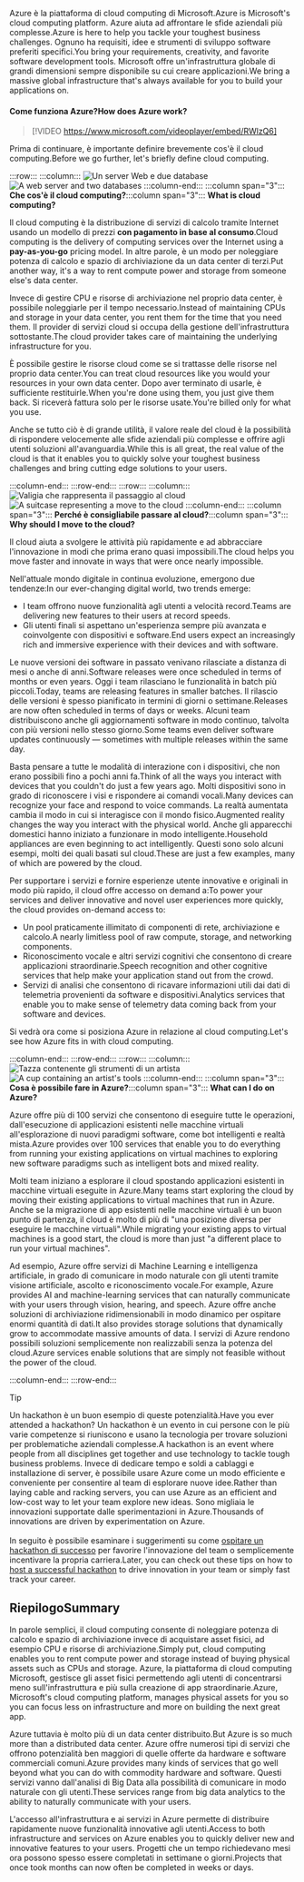 <span data-ttu-id="41d52-101">Azure è la piattaforma di cloud computing di Microsoft.</span><span class="sxs-lookup"><span data-stu-id="41d52-101">Azure is Microsoft's cloud computing platform.</span></span> <span data-ttu-id="41d52-102">Azure aiuta ad affrontare le sfide aziendali più complesse.</span><span class="sxs-lookup"><span data-stu-id="41d52-102">Azure is here to help you tackle your toughest business challenges.</span></span> <span data-ttu-id="41d52-103">Ognuno ha requisiti, idee e strumenti di sviluppo software preferiti specifici.</span><span class="sxs-lookup"><span data-stu-id="41d52-103">You bring your requirements, creativity, and favorite software development tools.</span></span> <span data-ttu-id="41d52-104">Microsoft offre un'infrastruttura globale di grandi dimensioni sempre disponibile su cui creare applicazioni.</span><span class="sxs-lookup"><span data-stu-id="41d52-104">We bring a massive global infrastructure that's always available for you to build your applications on.</span></span>

#### <a name="how-does-azure-work"></a><span data-ttu-id="41d52-105">Come funziona Azure?</span><span class="sxs-lookup"><span data-stu-id="41d52-105">How does Azure work?</span></span>

> [!VIDEO https://www.microsoft.com/videoplayer/embed/RWlzQ6]

<span data-ttu-id="41d52-106">Prima di continuare, è importante definire brevemente cos'è il cloud computing.</span><span class="sxs-lookup"><span data-stu-id="41d52-106">Before we go further, let's briefly define cloud computing.</span></span>

:::row:::
  :::column:::
    <span data-ttu-id="41d52-107">![Un server Web e due database](../media/2-cloud-computing.png)</span><span class="sxs-lookup"><span data-stu-id="41d52-107">![A web server and two databases](../media/2-cloud-computing.png)</span></span>
  :::column-end:::
    <span data-ttu-id="41d52-108">:::column span="3"::: **Che cos'è il cloud computing?**</span><span class="sxs-lookup"><span data-stu-id="41d52-108">:::column span="3"::: **What is cloud computing?**</span></span>

<span data-ttu-id="41d52-109">Il cloud computing è la distribuzione di servizi di calcolo tramite Internet usando un modello di prezzi **con pagamento in base al consumo**.</span><span class="sxs-lookup"><span data-stu-id="41d52-109">Cloud computing is the delivery of computing services over the Internet using a **pay-as-you-go** pricing model.</span></span> <span data-ttu-id="41d52-110">In altre parole, è un modo per noleggiare potenza di calcolo e spazio di archiviazione da un data center di terzi.</span><span class="sxs-lookup"><span data-stu-id="41d52-110">Put another way, it's a way to rent compute power and storage from someone else's data center.</span></span>

<span data-ttu-id="41d52-111">Invece di gestire CPU e risorse di archiviazione nel proprio data center, è possibile noleggiarle per il tempo necessario.</span><span class="sxs-lookup"><span data-stu-id="41d52-111">Instead of maintaining CPUs and storage in your data center, you rent them for the time that you need them.</span></span> <span data-ttu-id="41d52-112">Il provider di servizi cloud si occupa della gestione dell'infrastruttura sottostante.</span><span class="sxs-lookup"><span data-stu-id="41d52-112">The cloud provider takes care of maintaining the underlying infrastructure for you.</span></span>

<span data-ttu-id="41d52-113">È possibile gestire le risorse cloud come se si trattasse delle risorse nel proprio data center.</span><span class="sxs-lookup"><span data-stu-id="41d52-113">You can treat cloud resources like you would your resources in your own data center.</span></span> <span data-ttu-id="41d52-114">Dopo aver terminato di usarle, è sufficiente restituirle.</span><span class="sxs-lookup"><span data-stu-id="41d52-114">When you're done using them, you just give them back.</span></span> <span data-ttu-id="41d52-115">Si riceverà fattura solo per le risorse usate.</span><span class="sxs-lookup"><span data-stu-id="41d52-115">You're billed only for what you use.</span></span>

<span data-ttu-id="41d52-116">Anche se tutto ciò è di grande utilità, il valore reale del cloud è la possibilità di rispondere velocemente alle sfide aziendali più complesse e offrire agli utenti soluzioni all'avanguardia.</span><span class="sxs-lookup"><span data-stu-id="41d52-116">While this is all great, the real value of the cloud is that it enables you to quickly solve your toughest business challenges and bring cutting edge solutions to your users.</span></span>

  :::column-end:::
:::row-end:::
:::row:::
  :::column:::
    <span data-ttu-id="41d52-117">![Valigia che rappresenta il passaggio al cloud](../media/2-why-cloud.png)</span><span class="sxs-lookup"><span data-stu-id="41d52-117">![A suitcase representing a move to the cloud](../media/2-why-cloud.png)</span></span>
  :::column-end:::
    <span data-ttu-id="41d52-118">:::column span="3"::: **Perché è consigliabile passare al cloud?**</span><span class="sxs-lookup"><span data-stu-id="41d52-118">:::column span="3"::: **Why should I move to the cloud?**</span></span>

<span data-ttu-id="41d52-119">Il cloud aiuta a svolgere le attività più rapidamente e ad abbracciare l'innovazione in modi che prima erano quasi impossibili.</span><span class="sxs-lookup"><span data-stu-id="41d52-119">The cloud helps you move faster and innovate in ways that were once nearly impossible.</span></span>

<span data-ttu-id="41d52-120">Nell'attuale mondo digitale in continua evoluzione, emergono due tendenze:</span><span class="sxs-lookup"><span data-stu-id="41d52-120">In our ever-changing digital world, two trends emerge:</span></span>

* <span data-ttu-id="41d52-121">I team offrono nuove funzionalità agli utenti a velocità record.</span><span class="sxs-lookup"><span data-stu-id="41d52-121">Teams are delivering new features to their users at record speeds.</span></span>
* <span data-ttu-id="41d52-122">Gli utenti finali si aspettano un'esperienza sempre più avanzata e coinvolgente con dispositivi e software.</span><span class="sxs-lookup"><span data-stu-id="41d52-122">End users expect an increasingly rich and immersive experience with their devices and with software.</span></span>

<span data-ttu-id="41d52-123">Le nuove versioni dei software in passato venivano rilasciate a distanza di mesi o anche di anni.</span><span class="sxs-lookup"><span data-stu-id="41d52-123">Software releases were once scheduled in terms of months or even years.</span></span> <span data-ttu-id="41d52-124">Oggi i team rilasciano le funzionalità in batch più piccoli.</span><span class="sxs-lookup"><span data-stu-id="41d52-124">Today, teams are releasing features in smaller batches.</span></span> <span data-ttu-id="41d52-125">Il rilascio delle versioni è spesso pianificato in termini di giorni o settimane.</span><span class="sxs-lookup"><span data-stu-id="41d52-125">Releases are now often scheduled in terms of days or weeks.</span></span> <span data-ttu-id="41d52-126">Alcuni team distribuiscono anche gli aggiornamenti software in modo continuo, talvolta con più versioni nello stesso giorno.</span><span class="sxs-lookup"><span data-stu-id="41d52-126">Some teams even deliver software updates continuously &mdash; sometimes with multiple releases within the same day.</span></span>

<span data-ttu-id="41d52-127">Basta pensare a tutte le modalità di interazione con i dispositivi, che non erano possibili fino a pochi anni fa.</span><span class="sxs-lookup"><span data-stu-id="41d52-127">Think of all the ways you interact with devices that you couldn't do just a few years ago.</span></span> <span data-ttu-id="41d52-128">Molti dispositivi sono in grado di riconoscere i visi e rispondere ai comandi vocali.</span><span class="sxs-lookup"><span data-stu-id="41d52-128">Many devices can recognize your face and respond to voice commands.</span></span> <span data-ttu-id="41d52-129">La realtà aumentata cambia il modo in cui si interagisce con il mondo fisico.</span><span class="sxs-lookup"><span data-stu-id="41d52-129">Augmented reality changes the way you interact with the physical world.</span></span> <span data-ttu-id="41d52-130">Anche gli apparecchi domestici hanno iniziato a funzionare in modo intelligente.</span><span class="sxs-lookup"><span data-stu-id="41d52-130">Household appliances are even beginning to act intelligently.</span></span> <span data-ttu-id="41d52-131">Questi sono solo alcuni esempi, molti dei quali basati sul cloud.</span><span class="sxs-lookup"><span data-stu-id="41d52-131">These are just a few examples, many of which are powered by the cloud.</span></span>

<span data-ttu-id="41d52-132">Per supportare i servizi e fornire esperienze utente innovative e originali in modo più rapido, il cloud offre accesso on demand a:</span><span class="sxs-lookup"><span data-stu-id="41d52-132">To power your services and deliver innovative and novel user experiences more quickly, the cloud provides on-demand access to:</span></span>

* <span data-ttu-id="41d52-133">Un pool praticamente illimitato di componenti di rete, archiviazione e calcolo.</span><span class="sxs-lookup"><span data-stu-id="41d52-133">A nearly limitless pool of raw compute, storage, and networking components.</span></span>
* <span data-ttu-id="41d52-134">Riconoscimento vocale e altri servizi cognitivi che consentono di creare applicazioni straordinarie.</span><span class="sxs-lookup"><span data-stu-id="41d52-134">Speech recognition and other cognitive services that help make your application stand out from the crowd.</span></span>
* <span data-ttu-id="41d52-135">Servizi di analisi che consentono di ricavare informazioni utili dai dati di telemetria provenienti da software e dispositivi.</span><span class="sxs-lookup"><span data-stu-id="41d52-135">Analytics services that enable you to make sense of telemetry data coming back from your software and devices.</span></span>

<span data-ttu-id="41d52-136">Si vedrà ora come si posiziona Azure in relazione al cloud computing.</span><span class="sxs-lookup"><span data-stu-id="41d52-136">Let's see how Azure fits in with cloud computing.</span></span>

  :::column-end:::
:::row-end:::
:::row:::
  :::column:::
    <span data-ttu-id="41d52-137">![Tazza contenente gli strumenti di un artista](../media/2-azure.png)</span><span class="sxs-lookup"><span data-stu-id="41d52-137">![A cup containing an artist's tools](../media/2-azure.png)</span></span>
  :::column-end:::
    <span data-ttu-id="41d52-138">:::column span="3"::: **Cosa è possibile fare in Azure?**</span><span class="sxs-lookup"><span data-stu-id="41d52-138">:::column span="3"::: **What can I do on Azure?**</span></span>

<span data-ttu-id="41d52-139">Azure offre più di 100 servizi che consentono di eseguire tutte le operazioni, dall'esecuzione di applicazioni esistenti nelle macchine virtuali all'esplorazione di nuovi paradigmi software, come bot intelligenti e realtà mista.</span><span class="sxs-lookup"><span data-stu-id="41d52-139">Azure provides over 100 services that enable you to do everything from running your existing applications on virtual machines to exploring new software paradigms such as intelligent bots and mixed reality.</span></span>

<span data-ttu-id="41d52-140">Molti team iniziano a esplorare il cloud spostando applicazioni esistenti in macchine virtuali eseguite in Azure.</span><span class="sxs-lookup"><span data-stu-id="41d52-140">Many teams start exploring the cloud by moving their existing applications to virtual machines that run in Azure.</span></span> <span data-ttu-id="41d52-141">Anche se la migrazione di app esistenti nelle macchine virtuali è un buon punto di partenza, il cloud è molto di più di "una posizione diversa per eseguire le macchine virtuali".</span><span class="sxs-lookup"><span data-stu-id="41d52-141">While migrating your existing apps to virtual machines is a good start, the cloud is more than just "a different place to run your virtual machines".</span></span>

<span data-ttu-id="41d52-142">Ad esempio, Azure offre servizi di Machine Learning e intelligenza artificiale, in grado di comunicare in modo naturale con gli utenti tramite visione artificiale, ascolto e riconoscimento vocale.</span><span class="sxs-lookup"><span data-stu-id="41d52-142">For example, Azure provides AI and machine-learning services that can naturally communicate with your users through vision, hearing, and speech.</span></span> <span data-ttu-id="41d52-143">Azure offre anche soluzioni di archiviazione ridimensionabili in modo dinamico per ospitare enormi quantità di dati.</span><span class="sxs-lookup"><span data-stu-id="41d52-143">It also provides storage solutions that dynamically grow to accommodate massive amounts of data.</span></span> <span data-ttu-id="41d52-144">I servizi di Azure rendono possibili soluzioni semplicemente non realizzabili senza la potenza del cloud.</span><span class="sxs-lookup"><span data-stu-id="41d52-144">Azure services enable solutions that are simply not feasible without the power of the cloud.</span></span>

  :::column-end:::
:::row-end:::

> [!TIP]
> <span data-ttu-id="41d52-145">Un hackathon è un buon esempio di queste potenzialità.</span><span class="sxs-lookup"><span data-stu-id="41d52-145">Have you ever attended a hackathon?</span></span> <span data-ttu-id="41d52-146">Un hackathon è un evento in cui persone con le più varie competenze si riuniscono e usano la tecnologia per trovare soluzioni per problematiche aziendali complesse.</span><span class="sxs-lookup"><span data-stu-id="41d52-146">A hackathon is an event where people from all disciplines get together and use technology to tackle tough business problems.</span></span> <span data-ttu-id="41d52-147">Invece di dedicare tempo e soldi a cablaggi e installazione di server, è possibile usare Azure come un modo efficiente e conveniente per consentire al team di esplorare nuove idee.</span><span class="sxs-lookup"><span data-stu-id="41d52-147">Rather than laying cable and racking servers, you can use Azure as an efficient and low-cost way to let your team explore new ideas.</span></span> <span data-ttu-id="41d52-148">Sono migliaia le innovazioni supportate dalle sperimentazioni in Azure.</span><span class="sxs-lookup"><span data-stu-id="41d52-148">Thousands of innovations are driven by experimentation on Azure.</span></span><br><br><span data-ttu-id="41d52-149">In seguito è possibile esaminare i suggerimenti su come [ospitare un hackathon di successo](https://blogs.msdn.microsoft.com/uk_faculty_connection/2017/06/19/hosting-and-performing-hackathons/?azure-portal=true) per favorire l'innovazione del team o semplicemente incentivare la propria carriera.</span><span class="sxs-lookup"><span data-stu-id="41d52-149">Later, you can check out these tips on how to [host a successful hackathon](https://blogs.msdn.microsoft.com/uk_faculty_connection/2017/06/19/hosting-and-performing-hackathons/?azure-portal=true) to drive innovation in your team or simply fast track your career.</span></span>

## <a name="summary"></a><span data-ttu-id="41d52-150">Riepilogo</span><span class="sxs-lookup"><span data-stu-id="41d52-150">Summary</span></span>

<span data-ttu-id="41d52-151">In parole semplici, il cloud computing consente di noleggiare potenza di calcolo e spazio di archiviazione invece di acquistare asset fisici, ad esempio CPU e risorse di archiviazione.</span><span class="sxs-lookup"><span data-stu-id="41d52-151">Simply put, cloud computing enables you to rent compute power and storage instead of buying physical assets such as CPUs and storage.</span></span> <span data-ttu-id="41d52-152">Azure, la piattaforma di cloud computing Microsoft, gestisce gli asset fisici permettendo agli utenti di concentrarsi meno sull'infrastruttura e più sulla creazione di app straordinarie.</span><span class="sxs-lookup"><span data-stu-id="41d52-152">Azure, Microsoft's cloud computing platform, manages physical assets for you so you can focus less on infrastructure and more on building the next great app.</span></span>

<span data-ttu-id="41d52-153">Azure tuttavia è molto più di un data center distribuito.</span><span class="sxs-lookup"><span data-stu-id="41d52-153">But Azure is so much more than a distributed data center.</span></span> <span data-ttu-id="41d52-154">Azure offre numerosi tipi di servizi che offrono potenzialità ben maggiori di quelle offerte da hardware e software commerciali comuni.</span><span class="sxs-lookup"><span data-stu-id="41d52-154">Azure provides many kinds of services that go well beyond what you can do with commodity hardware and software.</span></span> <span data-ttu-id="41d52-155">Questi servizi vanno dall'analisi di Big Data alla possibilità di comunicare in modo naturale con gli utenti.</span><span class="sxs-lookup"><span data-stu-id="41d52-155">These services range from big data analytics to the ability to naturally communicate with your users.</span></span>

<span data-ttu-id="41d52-156">L'accesso all'infrastruttura e ai servizi in Azure permette di distribuire rapidamente nuove funzionalità innovative agli utenti.</span><span class="sxs-lookup"><span data-stu-id="41d52-156">Access to both infrastructure and services on Azure enables you to quickly deliver new and innovative features to your users.</span></span> <span data-ttu-id="41d52-157">Progetti che un tempo richiedevano mesi ora possono spesso essere completati in settimane o giorni.</span><span class="sxs-lookup"><span data-stu-id="41d52-157">Projects that once took months can now often be completed in weeks or days.</span></span>

